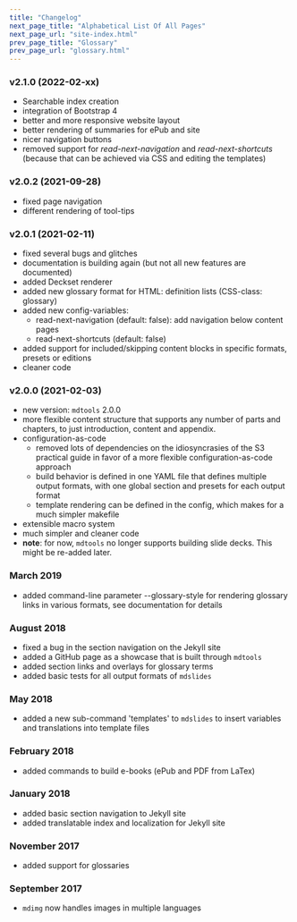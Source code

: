 ```yaml
---
title: "Changelog"
next_page_title: "Alphabetical List Of All Pages"
next_page_url: "site-index.html"
prev_page_title: "Glossary"
prev_page_url: "glossary.html"
---
```




### v2.1.0 (2022-02-xx)

-   Searchable index creation
-   integration of Bootstrap 4
-   better and more responsive website layout
-   better rendering of summaries for ePub and site
-   nicer navigation buttons
-   removed support for _read-next-navigation_ and _read-next-shortcuts_ (because that can be achieved via CSS and editing the templates)


### v2.0.2 (2021-09-28)

-   fixed page navigation
-   different rendering of tool-tips


### v2.0.1 (2021-02-11)

-   fixed several bugs and glitches
-   documentation is building again (but not all new features are documented)
-   added Deckset renderer
-   added new glossary format for HTML: definition lists (CSS-class: glossary)
-   added new config-variables:
    -   read-next-navigation (default: false): add navigation below content pages
    -   read-next-shortcuts (default: false)
-   added support for included/skipping content blocks in specific formats, presets or editions
-   cleaner code


### v2.0.0 (2021-02-03)

-   new version: `mdtools` 2.0.0
-   more flexible content structure that supports any number of parts and chapters, to just introduction, content and appendix.
-   configuration-as-code
    -   removed lots of dependencies on the idiosyncrasies of the S3 practical guide in favor of a more flexible configuration-as-code approach
    -   build behavior is defined in one YAML file that defines multiple output formats, with one global section and presets for each output format 
    -   template rendering can be defined in the config, which makes for a much simpler makefile 
-   extensible macro system
-   much simpler and cleaner code
-   **note**: for now, `mdtools` no longer supports building slide decks. This might be re-added later.


### March 2019

* added command-line parameter --glossary-style for rendering glossary links in various formats, see documentation for details


### August 2018

* fixed a bug in the section navigation on the Jekyll site
* added a GitHub page as a showcase that is built through `mdtools`
* added section links and overlays for glossary terms
* added basic tests for all output formats of `mdslides`


### May 2018

* added a new sub-command 'templates' to `mdslides` to insert variables and translations into template files
 

### February 2018

* added commands to build e-books (ePub and PDF from LaTex)


### January 2018

* added basic section navigation to Jekyll site
* added translatable index and localization for Jekyll site


### November 2017

* added support for glossaries


### September 2017

* `mdimg` now handles images in multiple languages

